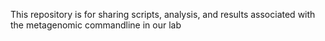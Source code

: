 This repository is for sharing scripts, analysis, and results associated with the metagenomic commandline in our lab
